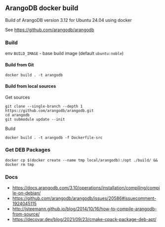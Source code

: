 ## ArangoDB docker build

Build of ArangoDB version 3.12 for Ubuntu 24.04 using docker

See https://github.com/arangodb/arangodb

### Build

env `BUILD_IMAGE` - base build image (default `ubuntu:noble`)

#### Build from Git

```shell
docker build . -t arangodb
```

#### Build from local sources

Get sources

```shell
git clone --single-branch --depth 1 https://github.com/arangodb/arangodb.git
cd arangodb
git submodule update --init
```

Build

```shell
docker build . -t arangodb -f Dockerfile-src
```

### Get DEB Packages

```shell
docker cp $(docker create --name tmp local/arangodb):/opt ./build/ && docker rm tmp
```

### Docs

- https://docs.arangodb.com/3.10/operations/installation/compiling/compile-on-debian/
- https://github.com/arangodb/arangodb/issues/20586#issuecomment-1924045115
- http://jsteemann.github.io/blog/2014/10/16/how-to-compile-arangodb-from-source/ 
- https://decovar.dev/blog/2021/09/23/cmake-cpack-package-deb-apt/

